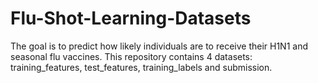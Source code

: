 # Flu-Shot-Learning-Datasets
The goal is to predict how likely individuals are to receive their H1N1 and seasonal flu vaccines. This repository contains 4 datasets: training_features, test_features, training_labels and submission.
